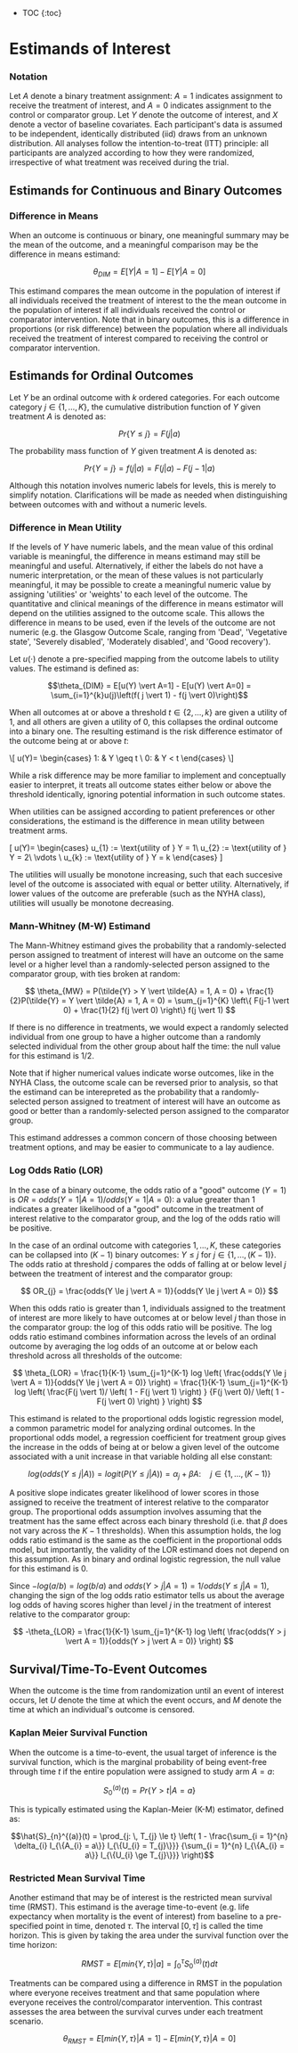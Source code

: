 * TOC
{:toc}

# Estimands of Interest

### Notation

Let $A$ denote a binary treatment assignment: $A = 1$ indicates assignment to receive the treatment of interest, and $A = 0$ indicates assignment to the control or comparator group. Let $Y$ denote the outcome of interest, and $X$ denote a vector of baseline covariates. Each participant's data is assumed to be independent, identically distributed (iid) draws from an unknown distribution. All analyses follow the intention-to-treat (ITT) principle: all participants are analyzed according to how they were randomized, irrespective of what treatment was received during the trial. 

## Estimands for Continuous and Binary Outcomes

### Difference in Means

When an outcome is continuous or binary, one meaningful summary may be the mean of the outcome, and a meaningful comparison may be the difference in means estimand:

$$\theta_{DIM} = E[Y \vert A = 1] - E[Y \vert A = 0]$$

This estimand compares the mean outcome in the population of interest if all individuals received the treatment of interest to the the mean outcome in the population of interest if all individuals received the control or comparator intervention. Note that in binary outcomes, this is a difference in proportions (or risk difference) between the population where all individuals received the treatment of interest compared to receiving the control or comparator intervention.


## Estimands for Ordinal Outcomes

Let $Y$ be an ordinal outcome with $k$ ordered categories. For each outcome category $j \in \{1, \ldots, K\}$, the cumulative distribution function of $Y$ given treatment $A$ is denoted as:

$$Pr \left\{Y \le j\right\} = F(j \vert a)$$

The probability mass function of $Y$ given treatment $A$ is denoted as:

$$Pr \left\{Y = j\right\} = f(j \vert a) = F(j \vert a) - F(j-1 \vert a)$$ 

Although this notation involves numeric labels for levels, this is merely to simplify notation. Clarifications will be made as needed when distinguishing between outcomes with and without a numeric levels.

### Difference in Mean Utility

If the levels of $Y$ have numeric labels, and the mean value of this ordinal variable is meaningful, the difference in means estimand may still be meaningful and useful. Alternatively, if either the labels do not have a numeric interpretation, or the mean of these values is not particularly meaningful, it may be possible to create a meaningful numeric value by assigning 'utilities' or 'weights' to each level of the outcome. The quantitative and clinical meanings of the difference in means estimator will depend on the utilities assigned to the outcome scale. This allows the difference in means to be used, even if the levels of the outcome are not numeric (e.g. the Glasgow Outcome Scale, ranging from 'Dead', 'Vegetative state', 'Severely disabled', 'Moderately disabled', and 'Good recovery').

Let $u(\cdot)$ denote a pre-specified mapping from the outcome labels to utility values. The estimand is defined as:

$$\theta_{DIM} = E[u(Y) \vert A=1] - E[u(Y) \vert A=0] = \sum_{i=1}^{k}u(j)\left(f( j \vert 1) - f(j \vert 0)\right)$$

When all outcomes at or above a threshold $t \in \{2, \ldots, k\}$ are given a utility of 1, and all others are given a utility of 0, this collapses the ordinal outcome into a binary one. The resulting estimand is the risk difference estimator of the outcome being at or above $t$:

\\[
    u(Y)= 
\begin{cases}
    1: & Y \geq t \\
    0: & Y < t
\end{cases}
\\]

While a risk difference may be more familiar to implement and conceptually easier to interpret, it treats all outcome states either below or above the threshold identically, ignoring potential information in such outcome states.

When utilities can be assigned according to patient preferences or other considerations, the estimand is the difference in mean utility between treatment arms.

\[
    u(Y)= 
\begin{cases}
    u_{1} := \text{utility of } Y = 1\\
    u_{2} := \text{utility of } Y = 2\\
    \vdots \\
    u_{k} := \text{utility of } Y = k
\end{cases}
\]

The utilities will usually be monotone increasing, such that each succesive level of the outcome is associated with equal or better utility. Alternatively, if lower values of the outcome are preferable (such as the NYHA class), utilities will usually be monotone decreasing.


### Mann-Whitney (M-W) Estimand

The Mann-Whitney estimand gives the probability that a randomly-selected person assigned to treatment of interest will have an outcome on the same level or a higher level than a randomly-selected person assigned to the comparator group, with ties broken at random:

$$ \theta_{MW} = P(\tilde{Y} > Y \vert \tilde{A} = 1, A = 0) + \frac{1}{2}P(\tilde{Y} = Y \vert \tilde{A} = 1, A = 0) = \sum_{j=1}^{K} \left\{ F(j-1 \vert 0) + \frac{1}{2} f(j \vert 0) \right\} f(j \vert 1) $$

If there is no difference in treatments, we would expect a randomly selected individual from one group to have a higher outcome than a randomly selected individual from the other group about half the time: the null value for this estimand is $1/2$.

Note that if higher numerical values indicate worse outcomes, like in the NYHA Class, the outcome scale can be reversed prior to analysis, so that the estimand can be interepreted as the probability that a randomly-selected person assigned to treatment of interest will have an outcome as good or better than a randomly-selected person assigned to the comparator group.

This estimand addresses a common concern of those choosing between treatment options, and may be easier to communicate to a lay audience.


### Log Odds Ratio (LOR)

In the case of a binary outcome, the odds ratio of a "good" outcome ($Y=1$) is $OR = odds(Y = 1 \vert A = 1)/odds(Y = 1 \vert A = 0)$: a value greater than 1 indicates a greater likelihood of a "good" outcome in the treatment of interest relative to the comparator group, and the log of the odds ratio will be positive. 

In the case of an ordinal outcome with categories $1, \ldots, K$, these categories can be collapsed into $(K-1)$ binary outcomes: $Y \le j$ for $j \in \{1, \ldots, (K-1) \}$. The odds ratio at threshold $j$ compares the odds of falling at or below level $j$ between the treatment of interest and the comparator group: 

$$ OR_{j} = \frac{odds(Y \le j \vert A = 1)}{odds(Y \le j \vert A = 0)} $$

When this odds ratio is greater than 1, individuals assigned to the treatment of interest are more likely to have outcomes at or below level $j$ than those in the comparator group: the log of this odds ratio will be positive. The log odds ratio estimand combines information across the levels of an ordinal outcome by averaging the log odds of an outcome at or below each threshold across all thresholds of the outcome:

$$ \theta_{LOR} = \frac{1}{K-1} \sum_{j=1}^{K-1} log \left( \frac{odds(Y \le j \vert A = 1)}{odds(Y \le j \vert A = 0)} \right) = \frac{1}{K-1} \sum_{j=1}^{K-1} log \left( \frac{F(j \vert 1)/ \left( 1 - F(j \vert 1) \right) } {F(j \vert 0)/ \left( 1 - F(j \vert 0) \right) } \right) $$

This estimand is related to the proportional odds logistic regression model, a common parametric model for analyzing ordinal outcomes. In the proportional odds model, a regression coefficient for treatment group gives the increase in the odds of being at or below a given level of the outcome associated with a unit increase in that variable holding all else constant:

$$ log(odds(Y \le j \vert A)) = logit \left(P(Y \le j \vert A) \right) =  \alpha_{j} + \beta A: \quad j \in \{1, \ldots, (K-1)\} $$

A positive slope indicates greater likelihood of lower scores in those assigned to receive the treatment of interest relative to the comparator group. The proportional odds assumption involves assuming that the treatment has the same effect across each binary threshold (i.e. that $\beta$ does not vary across the $K-1$ thresholds). When this assumption holds, the log odds ratio estimand is the same as the coefficient in the proportional odds model, but importantly, the validity of the LOR estimand does not depend on this assumption. As in binary and ordinal logistic regression, the null value for this estimand is 0.


Since $-log(a/b) = log(b/a)$ and $odds(Y > j \vert A = 1) = 1/odds(Y \le j \vert A = 1)$, changing the sign of the log odds ratio estimator tells us about the average log odds of having scores higher than level $j$ in the treatment of interest relative to the comparator group:

$$ -\theta_{LOR} = \frac{1}{K-1} \sum_{j=1}^{K-1} log \left( \frac{odds(Y > j \vert A = 1)}{odds(Y > j \vert A = 0)} \right) $$


## Survival/Time-To-Event Outcomes

When the outcome is the time from randomization until an event of interest occurs, let $U$ denote the time at which the event occurs, and $M$ denote the time at which an individual's outcome is censored.

### Kaplan Meier Survival Function

When the outcome is a time-to-event, the usual target of inference is the survival function, which is the marginal probability of being event-free through time $t$ if the entire population were assigned to study arm $A = a$:

$$S_{0}^{(a)}(t) = Pr\{Y > t \vert A = a\}$$

This is typically estimated using the Kaplan-Meier (K-M) estimator, defined as:

$$\hat{S}_{n}^{(a)}(t) = \prod_{j: \, T_{j} \le t} \left( 1 - \frac{\sum_{i = 1}^{n} \delta_{i} I_{\{A_{i} = a\}} I_{\{U_{i} = T_{j}\}}} {\sum_{i = 1}^{n} I_{\{A_{i} = a\}} I_{\{U_{i} \ge T_{j}\}}} \right)$$


### Restricted Mean Survival Time

Another estimand that may be of interest is the restricted mean survival time (RMST). This estimand is the average time-to-event (e.g. life expectancy when mortality is the event of interest) from baseline to a pre-specified point in time, denoted $\tau$. The interval $[0, \tau]$ is called the time horizon. This is given by taking the area under the survival function over the time horizon:

$$RMST = E[min\{ Y, \tau \} \vert a] = \int_{0}^{\tau} S_{0}^{(a)}(t) dt$$

Treatments can be compared using a difference in RMST in the population where everyone receives treatment and that same population where everyone receives the control/comparator intervention. This contrast assesses the area between the survival curves under each treatment scenario.

$$\theta_{RMST} = E[min\{ Y, \tau \} \vert A = 1] - E[min\{ Y, \tau \} \vert A = 0]$$
